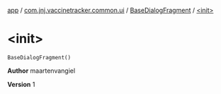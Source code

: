 [app](../../index.md) / [com.jnj.vaccinetracker.common.ui](../index.md) / [BaseDialogFragment](index.md) / [&lt;init&gt;](./-init-.md)

# &lt;init&gt;

`BaseDialogFragment()`

**Author**
maartenvangiel

**Version**
1

